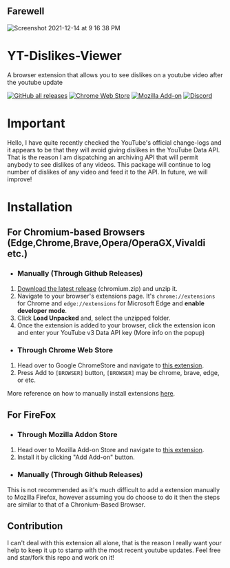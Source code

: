 ## Farewell

![Screenshot 2021-12-14 at 9 16 38 PM](https://user-images.githubusercontent.com/71639879/146031363-52872d82-b664-4a32-9f5f-51168c78ffb3.png)


# YT-Dislikes-Viewer
A browser extension that allows you to see dislikes on a youtube video after the youtube update

[![GitHub all releases](https://img.shields.io/github/downloads/pgamerx/yt-dislikes-viewer/total?color=white&label=Github%20Downloads&logo=github&style=flat-square)](https://github.com/pgamerx/yt-dislikes-viewer/releases/latest)
[![Chrome Web Store](https://img.shields.io/chrome-web-store/users/ekabjflbgeakdkhdneeakapgboleidee?color=red&label=ChromeStore%20Users&logo=google&logoColor=red&style=flat-square)](https://chrome.google.com/webstore/detail/yt-dislikes-viewer/ekabjflbgeakdkhdneeakapgboleidee)
[![Mozilla Add-on](https://img.shields.io/amo/dw/yt-dislikes-viewer?color=orange&label=FireFox%20Downloads&logo=firefox&logoColor=orange&style=flat-square)](https://addons.mozilla.org/addon/yt-dislikes-viewer)
[![Discord](https://img.shields.io/discord/690557545965813770?color=blue&label=Discord%20Server&logo=Discord&logoColor=white&style=flat-square)](https://u.pgamerx.com/discord) 

# Important
Hello, I have quite recently checked the YouTube's official change-logs and it appears to be that they will avoid giving dislikes in the YouTube Data API. That is the reason I am dispatching an archiving API that will permit anybody to see dislikes of any videos. This package will continue to log number of dislikes of any video and feed it to the API. In future, we will improve!

# Installation 
## For Chromium-based Browsers (Edge,Chrome,Brave,Opera/OperaGX,Vivaldi etc.)
* ### Manually (Through Github Releases)
1. [Download the latest release](https://github.com/pgamerx/yt-dislikes-viewer/releases/latest) (chromium.zip) and unzip it.
2. Navigate to your browser's extensions page. It's `chrome://extensions` for Chrome and `edge://extensions` for Microsoft Edge and **enable developer mode**.
3. Click **Load Unpacked** and, select the unzipped folder.
4. Once the extension is added to your browser, click the extension icon and enter your YouTube v3 Data API key (More info on the popup)

* ### Through Chrome Web Store
1. Head over to Google ChromeStore and navigate to [this extension](https://chrome.google.com/webstore/detail/yt-dislikes-viewer/ekabjflbgeakdkhdneeakapgboleidee).
2. Press Add to `[BROWSER]` button, `[BROWSER]` may be chrome, brave, edge, or etc.

More reference on how to manually install extensions [here](https://developer.chrome.com/docs/extensions/mv3/getstarted/#manifest).

## For FireFox
* ### Through Mozilla Addon Store
1. Head over to Mozilla Add-on Store and navigate to [this extension](https://addons.mozilla.org/addon/yt-dislikes-viewer/).
2. Install it by clicking "Add Add-on" button.

* ### Manually (Through Github Releases)
This is not recommended as it's much difficult to add a extension manually to Mozilla Firefox, however assuming you do choose to do it then the steps are similar to that of a Chronium-Based Browser.
## Contribution
I can't deal with this extension all alone, that is the reason I really want your help to keep it up to stamp with the most recent youtube updates. Feel free and star/fork this repo and work on it!
